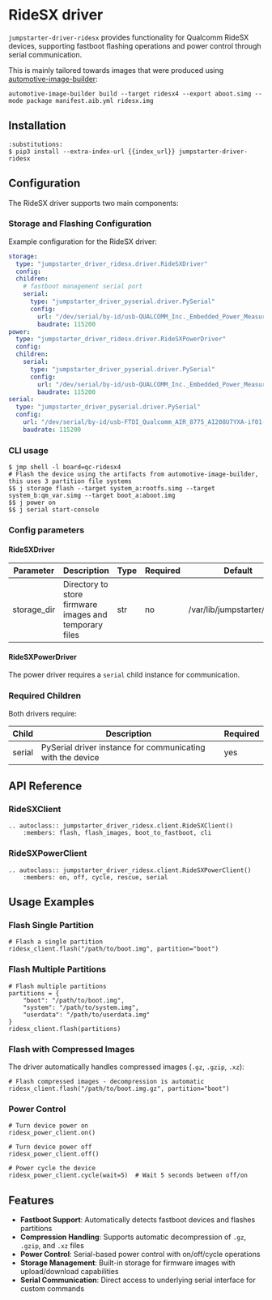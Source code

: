 # RideSX driver

`jumpstarter-driver-ridesx` provides functionality for Qualcomm RideSX devices,
supporting fastboot flashing operations and power control through serial communication.

This is mainly tailored towards images that were produced using [automotive-image-builder](https://sigs.centos.org/automotive/getting-started/about-automotive-image-builder/):

```{code-block} console
automotive-image-builder build --target ridesx4 --export aboot.simg --mode package manifest.aib.yml ridesx.img
```

## Installation

```{code-block} console
:substitutions:
$ pip3 install --extra-index-url {{index_url}} jumpstarter-driver-ridesx
```

## Configuration

The RideSX driver supports two main components:

### Storage and Flashing Configuration

Example configuration for the RideSX driver:

```yaml
storage:
  type: "jumpstarter_driver_ridesx.driver.RideSXDriver"
  config:
  children:
    # fastboot management serial port
    serial:
      type: "jumpstarter_driver_pyserial.driver.PySerial"
      config:
        url: "/dev/serial/by-id/usb-QUALCOMM_Inc._Embedded_Power_Measurement__EPM__device_98000205101B0224-if01"
        baudrate: 115200
power:
  type: "jumpstarter_driver_ridesx.driver.RideSXPowerDriver"
  config:
  children:
    serial:
      type: "jumpstarter_driver_pyserial.driver.PySerial"
      config:
        url: "/dev/serial/by-id/usb-QUALCOMM_Inc._Embedded_Power_Measurement__EPM__device_98000205101B0224-if01"
        baudrate: 115200
serial:
  type: "jumpstarter_driver_pyserial.driver.PySerial"
  config:
    url: "/dev/serial/by-id/usb-FTDI_Qualcomm_AIR_8775_AI208U7YXA-if01-port01"
    baudrate: 115200
```

### CLI usage

```console
$ jmp shell -l board=qc-ridesx4
# Flash the device using the artifacts from automotive-image-builder, this uses 3 partition file systems
$$ j storage flash --target system_a:rootfs.simg --target system_b:qm_var.simg --target boot_a:aboot.img
$$ j power on
$$ j serial start-console
```

### Config parameters

#### RideSXDriver

| Parameter   | Description                                            | Type | Required | Default                     |
| ----------- | ------------------------------------------------------ | ---- | -------- | --------------------------- |
| storage_dir | Directory to store firmware images and temporary files | str  | no       | /var/lib/jumpstarter/ridesx |

#### RideSXPowerDriver

The power driver requires a `serial` child instance for communication.

### Required Children

Both drivers require:

| Child  | Description                                                | Required |
| ------ | ---------------------------------------------------------- | -------- |
| serial | PySerial driver instance for communicating with the device | yes      |

## API Reference

### RideSXClient

```{eval-rst}
.. autoclass:: jumpstarter_driver_ridesx.client.RideSXClient()
    :members: flash, flash_images, boot_to_fastboot, cli
```

### RideSXPowerClient

```{eval-rst}
.. autoclass:: jumpstarter_driver_ridesx.client.RideSXPowerClient()
    :members: on, off, cycle, rescue, serial
```

## Usage Examples

### Flash Single Partition

```{testcode}
# Flash a single partition
ridesx_client.flash("/path/to/boot.img", partition="boot")
```

### Flash Multiple Partitions

```{testcode}
# Flash multiple partitions
partitions = {
    "boot": "/path/to/boot.img",
    "system": "/path/to/system.img",
    "userdata": "/path/to/userdata.img"
}
ridesx_client.flash(partitions)
```

### Flash with Compressed Images

The driver automatically handles compressed images (`.gz`, `.gzip`, `.xz`):

```{testcode}
# Flash compressed images - decompression is automatic
ridesx_client.flash("/path/to/boot.img.gz", partition="boot")
```

### Power Control

```{testcode}
# Turn device power on
ridesx_power_client.on()

# Turn device power off
ridesx_power_client.off()

# Power cycle the device
ridesx_power_client.cycle(wait=5)  # Wait 5 seconds between off/on
```

## Features

- **Fastboot Support**: Automatically detects fastboot devices and flashes partitions
- **Compression Handling**: Supports automatic decompression of `.gz`, `.gzip`, and `.xz` files
- **Power Control**: Serial-based power control with on/off/cycle operations
- **Storage Management**: Built-in storage for firmware images with upload/download capabilities
- **Serial Communication**: Direct access to underlying serial interface for custom commands
